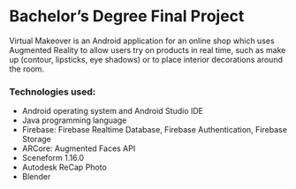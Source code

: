 # Bachelor’s Degree Final Project

Virtual Makeover is an Android application for an online shop which uses Augmented Reality to allow users try on products in real time, such as make up (contour, lipsticks, eye shadows) or to place interior decorations around the room.

### Technologies used:

* Android operating system and Android Studio IDE
* Java programming language
* Firebase: Firebase Realtime Database, Firebase Authentication, Firebase Storage
* ARCore: Augmented Faces API
* Sceneform 1.16.0
* Autodesk ReCap Photo
* Blender
